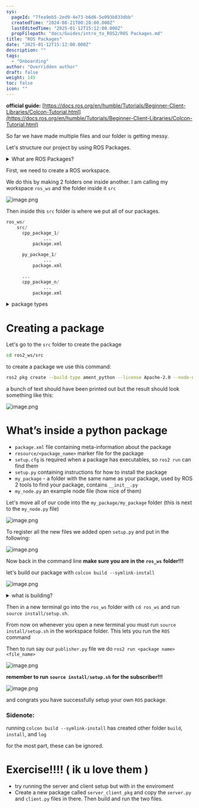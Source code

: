 ```yaml
---
sys:
  pageId: "7fea9eb5-2ed9-4e73-b6d6-5e093b833dbb"
  createdTime: "2024-08-21T00:28:00.000Z"
  lastEditedTime: "2025-01-12T15:12:00.000Z"
  propFilepath: "docs/Guides/intro_to_ROS2/ROS Packages.md"
title: "ROS Packages"
date: "2025-01-12T15:12:00.000Z"
description: ""
tags:
  - "Onboarding"
author: "Overridden author"
draft: false
weight: 145
toc: false
icon: ""
---
```


**official guide:** [https://docs.ros.org/en/humble/Tutorials/Beginner-Client-Libraries/Colcon-Tutorial.html](https://docs.ros.org/en/humble/Tutorials/Beginner-Client-Libraries/Colcon-Tutorial.html)

So far we have made multiple files and our folder is getting messy.

Let's structure our project by using ROS Packages.

<details>

<summary>What are ROS Packages?</summary>

ROS Packages are, as the name implies, packages of code that are highly sharable between ROS developers.

They consist of a folder, `package.xml` file, and source code

```python
      cpp_package_1/
		      ... imagine much code files here ..
          package.xml
```

</details>

First, we need to create a ROS workspace.

We do this by making 2 folders one inside another. I am calling my workspace `ros_ws` and the folder inside it `src`

![image.png](https://prod-files-secure.s3.us-west-2.amazonaws.com/d518164a-d88e-44d1-a4ee-3adb3bd8bce0/70706947-fd18-4537-a67b-e12946812d31/image.png?X-Amz-Algorithm=AWS4-HMAC-SHA256&X-Amz-Content-Sha256=UNSIGNED-PAYLOAD&X-Amz-Credential=ASIAZI2LB46657MYEWF5%2F20250427%2Fus-west-2%2Fs3%2Faws4_request&X-Amz-Date=20250427T004336Z&X-Amz-Expires=3600&X-Amz-Security-Token=IQoJb3JpZ2luX2VjELf%2F%2F%2F%2F%2F%2F%2F%2F%2F%2FwEaCXVzLXdlc3QtMiJHMEUCIEEthbxzdM%2FSAddBicqJK7NErT%2BWVHZ7RmFEgP4TCr%2F3AiEA%2Bubn8Z2O9txHIZtfZ1hBy9FQ4oExr3EhtITG7iBOAM0q%2FwMIUBAAGgw2Mzc0MjMxODM4MDUiDAlwp2i6tDatfyOrwSrcA7AIu1EZ9hpHAGVKZVbF632ZOZ%2B7iwLSxyyZyiPuQXtYIkRMBaoZtdqvke700oIg7laVNhfP4R9%2ByAoRSWPljvcGl6MYRtA5fODfH9pNWqfCx%2BKuvuNEv1iloKYsz2eMBhuPyWd75dw9Rc2gbhI8QcoaLVG4igeKG3xsL1x%2Bux%2Ff6ezofXQNaLjh%2B7YvjRStl0mt0FRCfqt9B9uagdRSGsDcAjQVpF4qPnSuwCWJ1SCJh11m%2BgaI00txoP%2BOmV8OBk9RANbziNxaMnaxfizlGS17btVeOGVmzYQ7rMgdq7bcDmtkh9moZt72dlXsIGZdao3E9zm%2F7RnR4kjRLdqkb4ykryQQ9AxhqJv%2BN9YCE%2FJiE1dNW9RSfdaiifGngHBTuHy%2Bce32Bv2tbXwVcVWtMXVWeP85dH3XD4tef59Ty8FhZAEGk5Vx5PRpxVfF2n2UCIqBOjIciPjY0mJDoRlXJruXInyzz65FOd2lg4tKxrytnNGa%2Bm76qh2nWh2EFQWk4yuSVFOfndZByZbg1uakoDLH71A7c89ZNH1utc9qygRNgTdVi6D2coqdw3FIZ8BjlR1%2FoO3LJcPWOfiHZ9tV4bx4rMaTtoL84FoosgDUhxXuHnTvKNqmt%2BBfmZOFMNa%2FtcAGOqUB96AdQ%2Fy3oeybcvL0uFcqOdOUhMXk%2FWb3R96ZHbHs%2FARgcqdOxTxqV98QiSihEGJDTCM31trHwS9F5ZGoqM90de51K5E28wYiaP4Y%2B1t1nNZQ9GcA8xBe5a%2BlYA1OIocSuicvmt4bTje0mBO71HNsmDCYctKHY7i25HAmmzqdO7LQUMg2T9zWt9FXpQOQwq1WHek9tNLh5c5P11NvxWcODJ4pDLnK&X-Amz-Signature=d50c7b52aa9ca3d0d5705b8e4e8db185f61a6e600943bfda43cb6c5d0d1b38e6&X-Amz-SignedHeaders=host&x-id=GetObject)

Then inside this `src` folder is where we put all of our packages.

```python
ros_ws/
    src/
      cpp_package_1/
		      ...
          package.xml

      py_package_1/
		      ...
          package.xml

      ...
      cpp_package_n/
		      ...
          package.xml

```

<details>

<summary>package types</summary>

packages can be either `C++` or python.

the intern file structure is different for each but for this guide we will stick to creating python packages

</details>

# Creating a package

Let's go to the `src` folder to create the package

```bash
cd ros2_ws/src
```

to create a package we use this command:

```bash
ros2 pkg create --build-type ament_python --license Apache-2.0 --node-name my_node my_package
```

a bunch of text should have been printed out but the result should look something like this:

![image.png](https://prod-files-secure.s3.us-west-2.amazonaws.com/d518164a-d88e-44d1-a4ee-3adb3bd8bce0/e6cf1e3f-8512-4a3e-b131-079f800bf3e8/image.png?X-Amz-Algorithm=AWS4-HMAC-SHA256&X-Amz-Content-Sha256=UNSIGNED-PAYLOAD&X-Amz-Credential=ASIAZI2LB46657MYEWF5%2F20250427%2Fus-west-2%2Fs3%2Faws4_request&X-Amz-Date=20250427T004336Z&X-Amz-Expires=3600&X-Amz-Security-Token=IQoJb3JpZ2luX2VjELf%2F%2F%2F%2F%2F%2F%2F%2F%2F%2FwEaCXVzLXdlc3QtMiJHMEUCIEEthbxzdM%2FSAddBicqJK7NErT%2BWVHZ7RmFEgP4TCr%2F3AiEA%2Bubn8Z2O9txHIZtfZ1hBy9FQ4oExr3EhtITG7iBOAM0q%2FwMIUBAAGgw2Mzc0MjMxODM4MDUiDAlwp2i6tDatfyOrwSrcA7AIu1EZ9hpHAGVKZVbF632ZOZ%2B7iwLSxyyZyiPuQXtYIkRMBaoZtdqvke700oIg7laVNhfP4R9%2ByAoRSWPljvcGl6MYRtA5fODfH9pNWqfCx%2BKuvuNEv1iloKYsz2eMBhuPyWd75dw9Rc2gbhI8QcoaLVG4igeKG3xsL1x%2Bux%2Ff6ezofXQNaLjh%2B7YvjRStl0mt0FRCfqt9B9uagdRSGsDcAjQVpF4qPnSuwCWJ1SCJh11m%2BgaI00txoP%2BOmV8OBk9RANbziNxaMnaxfizlGS17btVeOGVmzYQ7rMgdq7bcDmtkh9moZt72dlXsIGZdao3E9zm%2F7RnR4kjRLdqkb4ykryQQ9AxhqJv%2BN9YCE%2FJiE1dNW9RSfdaiifGngHBTuHy%2Bce32Bv2tbXwVcVWtMXVWeP85dH3XD4tef59Ty8FhZAEGk5Vx5PRpxVfF2n2UCIqBOjIciPjY0mJDoRlXJruXInyzz65FOd2lg4tKxrytnNGa%2Bm76qh2nWh2EFQWk4yuSVFOfndZByZbg1uakoDLH71A7c89ZNH1utc9qygRNgTdVi6D2coqdw3FIZ8BjlR1%2FoO3LJcPWOfiHZ9tV4bx4rMaTtoL84FoosgDUhxXuHnTvKNqmt%2BBfmZOFMNa%2FtcAGOqUB96AdQ%2Fy3oeybcvL0uFcqOdOUhMXk%2FWb3R96ZHbHs%2FARgcqdOxTxqV98QiSihEGJDTCM31trHwS9F5ZGoqM90de51K5E28wYiaP4Y%2B1t1nNZQ9GcA8xBe5a%2BlYA1OIocSuicvmt4bTje0mBO71HNsmDCYctKHY7i25HAmmzqdO7LQUMg2T9zWt9FXpQOQwq1WHek9tNLh5c5P11NvxWcODJ4pDLnK&X-Amz-Signature=01472fd44af263e841f54d12572c17c0cd830b3a1e7325b7106eb676945c5816&X-Amz-SignedHeaders=host&x-id=GetObject)

# What’s inside a python package

- `package.xml` file containing meta-information about the package
- `resource/<package_name>` marker file for the package
- `setup.cfg` is required when a package has executables, so `ros2 run` can find them
- `setup.py` containing instructions for how to install the package
- `my_package` - a folder with the same name as your package, used by ROS 2 tools to find your package, contains `__init__.py`
- `my_node.py` an example node file (how nice of them)

Let's move all of our code into the `my_package/my_package` folder (this is next to the `my_node.py` file)

![image.png](https://prod-files-secure.s3.us-west-2.amazonaws.com/d518164a-d88e-44d1-a4ee-3adb3bd8bce0/9ce58f11-0da9-4d3e-b86d-506a9685d378/image.png?X-Amz-Algorithm=AWS4-HMAC-SHA256&X-Amz-Content-Sha256=UNSIGNED-PAYLOAD&X-Amz-Credential=ASIAZI2LB46657MYEWF5%2F20250427%2Fus-west-2%2Fs3%2Faws4_request&X-Amz-Date=20250427T004336Z&X-Amz-Expires=3600&X-Amz-Security-Token=IQoJb3JpZ2luX2VjELf%2F%2F%2F%2F%2F%2F%2F%2F%2F%2FwEaCXVzLXdlc3QtMiJHMEUCIEEthbxzdM%2FSAddBicqJK7NErT%2BWVHZ7RmFEgP4TCr%2F3AiEA%2Bubn8Z2O9txHIZtfZ1hBy9FQ4oExr3EhtITG7iBOAM0q%2FwMIUBAAGgw2Mzc0MjMxODM4MDUiDAlwp2i6tDatfyOrwSrcA7AIu1EZ9hpHAGVKZVbF632ZOZ%2B7iwLSxyyZyiPuQXtYIkRMBaoZtdqvke700oIg7laVNhfP4R9%2ByAoRSWPljvcGl6MYRtA5fODfH9pNWqfCx%2BKuvuNEv1iloKYsz2eMBhuPyWd75dw9Rc2gbhI8QcoaLVG4igeKG3xsL1x%2Bux%2Ff6ezofXQNaLjh%2B7YvjRStl0mt0FRCfqt9B9uagdRSGsDcAjQVpF4qPnSuwCWJ1SCJh11m%2BgaI00txoP%2BOmV8OBk9RANbziNxaMnaxfizlGS17btVeOGVmzYQ7rMgdq7bcDmtkh9moZt72dlXsIGZdao3E9zm%2F7RnR4kjRLdqkb4ykryQQ9AxhqJv%2BN9YCE%2FJiE1dNW9RSfdaiifGngHBTuHy%2Bce32Bv2tbXwVcVWtMXVWeP85dH3XD4tef59Ty8FhZAEGk5Vx5PRpxVfF2n2UCIqBOjIciPjY0mJDoRlXJruXInyzz65FOd2lg4tKxrytnNGa%2Bm76qh2nWh2EFQWk4yuSVFOfndZByZbg1uakoDLH71A7c89ZNH1utc9qygRNgTdVi6D2coqdw3FIZ8BjlR1%2FoO3LJcPWOfiHZ9tV4bx4rMaTtoL84FoosgDUhxXuHnTvKNqmt%2BBfmZOFMNa%2FtcAGOqUB96AdQ%2Fy3oeybcvL0uFcqOdOUhMXk%2FWb3R96ZHbHs%2FARgcqdOxTxqV98QiSihEGJDTCM31trHwS9F5ZGoqM90de51K5E28wYiaP4Y%2B1t1nNZQ9GcA8xBe5a%2BlYA1OIocSuicvmt4bTje0mBO71HNsmDCYctKHY7i25HAmmzqdO7LQUMg2T9zWt9FXpQOQwq1WHek9tNLh5c5P11NvxWcODJ4pDLnK&X-Amz-Signature=678256b25acbd505921dac3181d326996792f3b662edce223a05aec7ca0f0b0f&X-Amz-SignedHeaders=host&x-id=GetObject)

To register all the new files we added open `setup.py` and put in the following:

![image.png](https://prod-files-secure.s3.us-west-2.amazonaws.com/d518164a-d88e-44d1-a4ee-3adb3bd8bce0/1cd7c262-4cae-4496-9d75-c178537d24a2/image.png?X-Amz-Algorithm=AWS4-HMAC-SHA256&X-Amz-Content-Sha256=UNSIGNED-PAYLOAD&X-Amz-Credential=ASIAZI2LB46657MYEWF5%2F20250427%2Fus-west-2%2Fs3%2Faws4_request&X-Amz-Date=20250427T004336Z&X-Amz-Expires=3600&X-Amz-Security-Token=IQoJb3JpZ2luX2VjELf%2F%2F%2F%2F%2F%2F%2F%2F%2F%2FwEaCXVzLXdlc3QtMiJHMEUCIEEthbxzdM%2FSAddBicqJK7NErT%2BWVHZ7RmFEgP4TCr%2F3AiEA%2Bubn8Z2O9txHIZtfZ1hBy9FQ4oExr3EhtITG7iBOAM0q%2FwMIUBAAGgw2Mzc0MjMxODM4MDUiDAlwp2i6tDatfyOrwSrcA7AIu1EZ9hpHAGVKZVbF632ZOZ%2B7iwLSxyyZyiPuQXtYIkRMBaoZtdqvke700oIg7laVNhfP4R9%2ByAoRSWPljvcGl6MYRtA5fODfH9pNWqfCx%2BKuvuNEv1iloKYsz2eMBhuPyWd75dw9Rc2gbhI8QcoaLVG4igeKG3xsL1x%2Bux%2Ff6ezofXQNaLjh%2B7YvjRStl0mt0FRCfqt9B9uagdRSGsDcAjQVpF4qPnSuwCWJ1SCJh11m%2BgaI00txoP%2BOmV8OBk9RANbziNxaMnaxfizlGS17btVeOGVmzYQ7rMgdq7bcDmtkh9moZt72dlXsIGZdao3E9zm%2F7RnR4kjRLdqkb4ykryQQ9AxhqJv%2BN9YCE%2FJiE1dNW9RSfdaiifGngHBTuHy%2Bce32Bv2tbXwVcVWtMXVWeP85dH3XD4tef59Ty8FhZAEGk5Vx5PRpxVfF2n2UCIqBOjIciPjY0mJDoRlXJruXInyzz65FOd2lg4tKxrytnNGa%2Bm76qh2nWh2EFQWk4yuSVFOfndZByZbg1uakoDLH71A7c89ZNH1utc9qygRNgTdVi6D2coqdw3FIZ8BjlR1%2FoO3LJcPWOfiHZ9tV4bx4rMaTtoL84FoosgDUhxXuHnTvKNqmt%2BBfmZOFMNa%2FtcAGOqUB96AdQ%2Fy3oeybcvL0uFcqOdOUhMXk%2FWb3R96ZHbHs%2FARgcqdOxTxqV98QiSihEGJDTCM31trHwS9F5ZGoqM90de51K5E28wYiaP4Y%2B1t1nNZQ9GcA8xBe5a%2BlYA1OIocSuicvmt4bTje0mBO71HNsmDCYctKHY7i25HAmmzqdO7LQUMg2T9zWt9FXpQOQwq1WHek9tNLh5c5P11NvxWcODJ4pDLnK&X-Amz-Signature=2533560b5268797d383e8a40f8c79e4e4630e6cd2b7fd7bfd881f3e9b97b2266&X-Amz-SignedHeaders=host&x-id=GetObject)

Now back in the command line **make sure you are in the** **`ros_ws`** **folder!!!**

let's build our package with `colcon build --symlink-install`

![image.png](https://prod-files-secure.s3.us-west-2.amazonaws.com/d518164a-d88e-44d1-a4ee-3adb3bd8bce0/2f2a0d27-b173-48fd-b189-5f5c0ce65619/image.png?X-Amz-Algorithm=AWS4-HMAC-SHA256&X-Amz-Content-Sha256=UNSIGNED-PAYLOAD&X-Amz-Credential=ASIAZI2LB46657MYEWF5%2F20250427%2Fus-west-2%2Fs3%2Faws4_request&X-Amz-Date=20250427T004336Z&X-Amz-Expires=3600&X-Amz-Security-Token=IQoJb3JpZ2luX2VjELf%2F%2F%2F%2F%2F%2F%2F%2F%2F%2FwEaCXVzLXdlc3QtMiJHMEUCIEEthbxzdM%2FSAddBicqJK7NErT%2BWVHZ7RmFEgP4TCr%2F3AiEA%2Bubn8Z2O9txHIZtfZ1hBy9FQ4oExr3EhtITG7iBOAM0q%2FwMIUBAAGgw2Mzc0MjMxODM4MDUiDAlwp2i6tDatfyOrwSrcA7AIu1EZ9hpHAGVKZVbF632ZOZ%2B7iwLSxyyZyiPuQXtYIkRMBaoZtdqvke700oIg7laVNhfP4R9%2ByAoRSWPljvcGl6MYRtA5fODfH9pNWqfCx%2BKuvuNEv1iloKYsz2eMBhuPyWd75dw9Rc2gbhI8QcoaLVG4igeKG3xsL1x%2Bux%2Ff6ezofXQNaLjh%2B7YvjRStl0mt0FRCfqt9B9uagdRSGsDcAjQVpF4qPnSuwCWJ1SCJh11m%2BgaI00txoP%2BOmV8OBk9RANbziNxaMnaxfizlGS17btVeOGVmzYQ7rMgdq7bcDmtkh9moZt72dlXsIGZdao3E9zm%2F7RnR4kjRLdqkb4ykryQQ9AxhqJv%2BN9YCE%2FJiE1dNW9RSfdaiifGngHBTuHy%2Bce32Bv2tbXwVcVWtMXVWeP85dH3XD4tef59Ty8FhZAEGk5Vx5PRpxVfF2n2UCIqBOjIciPjY0mJDoRlXJruXInyzz65FOd2lg4tKxrytnNGa%2Bm76qh2nWh2EFQWk4yuSVFOfndZByZbg1uakoDLH71A7c89ZNH1utc9qygRNgTdVi6D2coqdw3FIZ8BjlR1%2FoO3LJcPWOfiHZ9tV4bx4rMaTtoL84FoosgDUhxXuHnTvKNqmt%2BBfmZOFMNa%2FtcAGOqUB96AdQ%2Fy3oeybcvL0uFcqOdOUhMXk%2FWb3R96ZHbHs%2FARgcqdOxTxqV98QiSihEGJDTCM31trHwS9F5ZGoqM90de51K5E28wYiaP4Y%2B1t1nNZQ9GcA8xBe5a%2BlYA1OIocSuicvmt4bTje0mBO71HNsmDCYctKHY7i25HAmmzqdO7LQUMg2T9zWt9FXpQOQwq1WHek9tNLh5c5P11NvxWcODJ4pDLnK&X-Amz-Signature=5b36f0664041f4d7eab802d9b798a89234f25334f5b622f10585ea49d542d6f7&X-Amz-SignedHeaders=host&x-id=GetObject)

<details>

<summary>what is building?</summary>

if you are a CS major at Rose-Hulman you will learn the answer to this in CSSE132

but TLDR; is it combines all the code files into one program that can be run easily 

</details>

Then in a new terminal go into the `ros_ws` folder with `cd ros_ws` and run `source install/setup.sh`. 

From now on whenever you open a new terminal you must run `source install/setup.sh` in the workspace folder. This lets you run the `ROS` command

Then to run say our `publisher.py` file we do `ros2 run <package name> <file_name>`

![image.png](https://prod-files-secure.s3.us-west-2.amazonaws.com/d518164a-d88e-44d1-a4ee-3adb3bd8bce0/4f4b1219-3a44-4632-aa0a-ce3471699f59/image.png?X-Amz-Algorithm=AWS4-HMAC-SHA256&X-Amz-Content-Sha256=UNSIGNED-PAYLOAD&X-Amz-Credential=ASIAZI2LB46657MYEWF5%2F20250427%2Fus-west-2%2Fs3%2Faws4_request&X-Amz-Date=20250427T004337Z&X-Amz-Expires=3600&X-Amz-Security-Token=IQoJb3JpZ2luX2VjELf%2F%2F%2F%2F%2F%2F%2F%2F%2F%2FwEaCXVzLXdlc3QtMiJHMEUCIEEthbxzdM%2FSAddBicqJK7NErT%2BWVHZ7RmFEgP4TCr%2F3AiEA%2Bubn8Z2O9txHIZtfZ1hBy9FQ4oExr3EhtITG7iBOAM0q%2FwMIUBAAGgw2Mzc0MjMxODM4MDUiDAlwp2i6tDatfyOrwSrcA7AIu1EZ9hpHAGVKZVbF632ZOZ%2B7iwLSxyyZyiPuQXtYIkRMBaoZtdqvke700oIg7laVNhfP4R9%2ByAoRSWPljvcGl6MYRtA5fODfH9pNWqfCx%2BKuvuNEv1iloKYsz2eMBhuPyWd75dw9Rc2gbhI8QcoaLVG4igeKG3xsL1x%2Bux%2Ff6ezofXQNaLjh%2B7YvjRStl0mt0FRCfqt9B9uagdRSGsDcAjQVpF4qPnSuwCWJ1SCJh11m%2BgaI00txoP%2BOmV8OBk9RANbziNxaMnaxfizlGS17btVeOGVmzYQ7rMgdq7bcDmtkh9moZt72dlXsIGZdao3E9zm%2F7RnR4kjRLdqkb4ykryQQ9AxhqJv%2BN9YCE%2FJiE1dNW9RSfdaiifGngHBTuHy%2Bce32Bv2tbXwVcVWtMXVWeP85dH3XD4tef59Ty8FhZAEGk5Vx5PRpxVfF2n2UCIqBOjIciPjY0mJDoRlXJruXInyzz65FOd2lg4tKxrytnNGa%2Bm76qh2nWh2EFQWk4yuSVFOfndZByZbg1uakoDLH71A7c89ZNH1utc9qygRNgTdVi6D2coqdw3FIZ8BjlR1%2FoO3LJcPWOfiHZ9tV4bx4rMaTtoL84FoosgDUhxXuHnTvKNqmt%2BBfmZOFMNa%2FtcAGOqUB96AdQ%2Fy3oeybcvL0uFcqOdOUhMXk%2FWb3R96ZHbHs%2FARgcqdOxTxqV98QiSihEGJDTCM31trHwS9F5ZGoqM90de51K5E28wYiaP4Y%2B1t1nNZQ9GcA8xBe5a%2BlYA1OIocSuicvmt4bTje0mBO71HNsmDCYctKHY7i25HAmmzqdO7LQUMg2T9zWt9FXpQOQwq1WHek9tNLh5c5P11NvxWcODJ4pDLnK&X-Amz-Signature=15e85cb568e4009250fe46c6ee104e1d3de81473c328c497da5bc9d3a82c1d3c&X-Amz-SignedHeaders=host&x-id=GetObject)

**remember to run** **`source install/setup.sh`** **for the subscriber!!!**

![image.png](https://prod-files-secure.s3.us-west-2.amazonaws.com/d518164a-d88e-44d1-a4ee-3adb3bd8bce0/02121119-dad4-49ec-8356-c956108b4243/image.png?X-Amz-Algorithm=AWS4-HMAC-SHA256&X-Amz-Content-Sha256=UNSIGNED-PAYLOAD&X-Amz-Credential=ASIAZI2LB46657MYEWF5%2F20250427%2Fus-west-2%2Fs3%2Faws4_request&X-Amz-Date=20250427T004337Z&X-Amz-Expires=3600&X-Amz-Security-Token=IQoJb3JpZ2luX2VjELf%2F%2F%2F%2F%2F%2F%2F%2F%2F%2FwEaCXVzLXdlc3QtMiJHMEUCIEEthbxzdM%2FSAddBicqJK7NErT%2BWVHZ7RmFEgP4TCr%2F3AiEA%2Bubn8Z2O9txHIZtfZ1hBy9FQ4oExr3EhtITG7iBOAM0q%2FwMIUBAAGgw2Mzc0MjMxODM4MDUiDAlwp2i6tDatfyOrwSrcA7AIu1EZ9hpHAGVKZVbF632ZOZ%2B7iwLSxyyZyiPuQXtYIkRMBaoZtdqvke700oIg7laVNhfP4R9%2ByAoRSWPljvcGl6MYRtA5fODfH9pNWqfCx%2BKuvuNEv1iloKYsz2eMBhuPyWd75dw9Rc2gbhI8QcoaLVG4igeKG3xsL1x%2Bux%2Ff6ezofXQNaLjh%2B7YvjRStl0mt0FRCfqt9B9uagdRSGsDcAjQVpF4qPnSuwCWJ1SCJh11m%2BgaI00txoP%2BOmV8OBk9RANbziNxaMnaxfizlGS17btVeOGVmzYQ7rMgdq7bcDmtkh9moZt72dlXsIGZdao3E9zm%2F7RnR4kjRLdqkb4ykryQQ9AxhqJv%2BN9YCE%2FJiE1dNW9RSfdaiifGngHBTuHy%2Bce32Bv2tbXwVcVWtMXVWeP85dH3XD4tef59Ty8FhZAEGk5Vx5PRpxVfF2n2UCIqBOjIciPjY0mJDoRlXJruXInyzz65FOd2lg4tKxrytnNGa%2Bm76qh2nWh2EFQWk4yuSVFOfndZByZbg1uakoDLH71A7c89ZNH1utc9qygRNgTdVi6D2coqdw3FIZ8BjlR1%2FoO3LJcPWOfiHZ9tV4bx4rMaTtoL84FoosgDUhxXuHnTvKNqmt%2BBfmZOFMNa%2FtcAGOqUB96AdQ%2Fy3oeybcvL0uFcqOdOUhMXk%2FWb3R96ZHbHs%2FARgcqdOxTxqV98QiSihEGJDTCM31trHwS9F5ZGoqM90de51K5E28wYiaP4Y%2B1t1nNZQ9GcA8xBe5a%2BlYA1OIocSuicvmt4bTje0mBO71HNsmDCYctKHY7i25HAmmzqdO7LQUMg2T9zWt9FXpQOQwq1WHek9tNLh5c5P11NvxWcODJ4pDLnK&X-Amz-Signature=0a0f4b54d590ed9b7751d95d900d543d47d95cdbced4b2b0c8ea4669c5833edd&X-Amz-SignedHeaders=host&x-id=GetObject)

and congrats you have successfully setup your own `ROS` package.

### Sidenote:

running `colcon build --symlink-install` has created other folder `build`, `install`, and `log`

for the most part, these can be ignored.

# Exercise!!!! ( ik u love them )

- try running the server and client setup but with in the enviroment
- Create a new package called `server_client_pkg` and copy the `server.py` and `client.py` files in there. Then build and run the two files.
